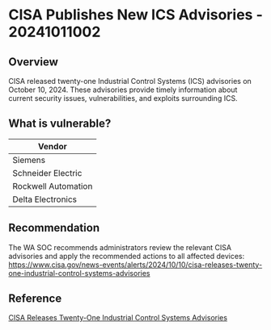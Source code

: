 # CISA Publishes New ICS Advisories - 20241011002

## Overview

CISA released twenty-one Industrial Control Systems (ICS) advisories on October 10, 2024. These advisories provide timely information about current security issues, vulnerabilities, and exploits surrounding ICS.

## What is vulnerable?

| Vendor                         | 
| ------------------------------ | 
| Siemens                        | 
| Schneider Electric             |
| Rockwell Automation            |
| Delta Electronics              |

## Recommendation

The WA SOC recommends administrators review the relevant CISA advisories and apply the recommended actions to all affected devices: <https://www.cisa.gov/news-events/alerts/2024/10/10/cisa-releases-twenty-one-industrial-control-systems-advisories>

## Reference

[CISA Releases Twenty-One Industrial Control Systems Advisories](https://www.cisa.gov/news-events/alerts/2024/10/10/cisa-releases-twenty-one-industrial-control-systems-advisories)
